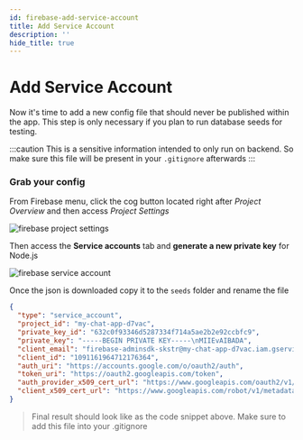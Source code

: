 ```yaml
---
id: firebase-add-service-account
title: Add Service Account
description: ''
hide_title: true
---
```


# Add Service Account

Now it's time to add a new config file that should never be published within the app.
This step is only necessary if you plan to run database seeds for testing.

:::caution
This is a sensitive information intended to only run on backend. So make sure this file will be present in your `.gitignore` afterwards
:::

### Grab your config

From Firebase menu, click the cog button located right after _Project Overview_ and then access _Project Settings_

![firebase project settings](/images/docs/firebase-project-settings.png)

Then access the **Service accounts** tab and **generate a new private key** for Node.js

![firebase service account](/images/docs/firebase-service-account.png)

Once the json is downloaded copy it to the `seeds` folder and rename the file

```json title="/seeds/service-account.json"
{
  "type": "service_account",
  "project_id": "my-chat-app-d7vac",
  "private_key_id": "632c0f93346d5287334f714a5ae2b2e92ccbfc9",
  "private_key": "-----BEGIN PRIVATE KEY-----\nMIIEvAIBADA",
  "client_email": "firebase-adminsdk-skstr@my-chat-app-d7vac.iam.gserviceaccount.com",
  "client_id": "1091161964712176364",
  "auth_uri": "https://accounts.google.com/o/oauth2/auth",
  "token_uri": "https://oauth2.googleapis.com/token",
  "auth_provider_x509_cert_url": "https://www.googleapis.com/oauth2/v1/certs",
  "client_x509_cert_url": "https://www.googleapis.com/robot/v1/metadata/x509/firebase-adminsdk-skstr%40my-chat-app-d7vac.iam.gserviceaccount.com"
}
```

> Final result should look like as the code snippet above. Make sure to add this file into your .gitignore

